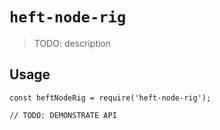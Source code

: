 # `heft-node-rig`

> TODO: description

## Usage

```
const heftNodeRig = require('heft-node-rig');

// TODO: DEMONSTRATE API
```
